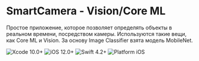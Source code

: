 # SmartCamera - Vision/Core ML

Простое приложение, которое позволяет определять объекты в реальном времени, посредством камеры.
Используются такие вещи, как Core ML и Vision. 
За основу Image Classifier взята модель MobileNet.

![Xcode 10.0+](https://img.shields.io/badge/Xcode-10.0%2B-blue.svg)
![iOS 12.0+](https://img.shields.io/badge/iOS-12.0%2B-blue.svg)
![Swift 4.2+](https://img.shields.io/badge/Swift-4.2%2B-orange.svg)
![Platform iOS](https://img.shields.io/badge/Platform-iOS-blue.svg)
